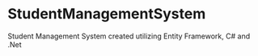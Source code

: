 # StudentManagementSystem
Student Management System created utilizing Entity Framework, C# and .Net 
